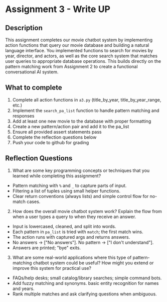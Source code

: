 # Assignment 3 - Write UP

## Description
This assignment completes our movie chatbot system by implementing action functions that query our movie database and building a natural language interface. You implemented functions to search for movies by year, director, and actors, as well as the core search system that matches user queries to appropriate database operations. This builds directly on the pattern matching work from Assignment 2 to create a functional conversational AI system.

## What to complete
1. Complete all action functions in `a3.py` (title_by_year, title_by_year_range, etc.)
2. Implement the `search_pa_list` function to handle pattern matching and responses  
3. Add at least one new movie to the database with proper formatting
4. Create a new pattern/action pair and add it to the pa_list
5. Ensure all provided assert statements pass
6. Complete the reflection questions below
7. Push your code to github for grading

## Reflection Questions

1. What are some key programming concepts or techniques that you learned while completing this assignment?
 - Pattern matching with `%` and `_` to capture parts of input.
 - Filtering a list of tuples using small helper functions.
 - Clear return conventions (always lists) and simple control flow for no-match cases.
2. How does the overall movie chatbot system work? Explain the flow from when a user types a query to when they receive an answer.
 - Input is lowercased, cleaned, and split into words.
 - Each pattern in `pa_list` is tried with `match`; the first match wins.
 - The action runs with captured args and returns answers.
 - No answers → ["No answers"]. No pattern → ["I don't understand"].
 - Answers are printed; "bye" exits.
3. What are some real-world applications where this type of pattern-matching chatbot system could be useful? How might you extend or improve this system for practical use?
 - FAQs/help desks; small catalog/library searches; simple command bots.
 - Add fuzzy matching and synonyms. basic entity recognition for names and years.
 - Rank multiple matches and ask clarifying questions when ambiguous.